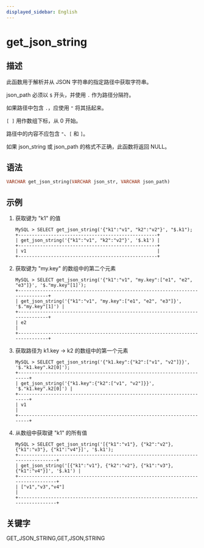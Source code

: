 ```yaml
---
displayed_sidebar: English
---
```


# get_json_string

## 描述

此函数用于解析并从 JSON 字符串的指定路径中获取字符串。

json_path 必须以 `$` 开头，并使用 `.` 作为路径分隔符。

如果路径中包含 `.`，应使用 `"` 将其括起来。

`[ ]` 用作数组下标，从 0 开始。

路径中的内容不应包含 `"`、`[` 和 `]`。

如果 json_string 或 json_path 的格式不正确，此函数将返回 NULL。

## 语法

```Haskell
VARCHAR get_json_string(VARCHAR json_str, VARCHAR json_path)
```

## 示例

1. 获取键为 "k1" 的值

   ```Plain
   MySQL > SELECT get_json_string('{"k1":"v1", "k2":"v2"}', "$.k1");
   +---------------------------------------------------+
   | get_json_string('{"k1":"v1", "k2":"v2"}', '$.k1') |
   +---------------------------------------------------+
   | v1                                                |
   +---------------------------------------------------+
   ```

2. 获取键为 "my.key" 的数组中的第二个元素

   ```Plain
   MySQL > SELECT get_json_string('{"k1":"v1", "my.key":["e1", "e2", "e3"]}', '$."my.key"[1]');
   +------------------------------------------------------------------------------+
   | get_json_string('{"k1":"v1", "my.key":["e1", "e2", "e3"]}', '$."my.key"[1]') |
   +------------------------------------------------------------------------------+
   | e2                                                                           |
   +------------------------------------------------------------------------------+
   ```

3. 获取路径为 k1.key -> k2 的数组中的第一个元素

   ```Plain
   MySQL > SELECT get_json_string('{"k1.key":{"k2":["v1", "v2"]}}', '$."k1.key".k2[0]');
   +-----------------------------------------------------------------------+
   | get_json_string('{"k1.key":{"k2":["v1", "v2"]}}', '$."k1.key".k2[0]') |
   +-----------------------------------------------------------------------+
   | v1                                                                    |
   +-----------------------------------------------------------------------+
   ```

4. 从数组中获取键 "k1" 的所有值

   ```Plain
   MySQL > SELECT get_json_string('[{"k1":"v1"}, {"k2":"v2"}, {"k1":"v3"}, {"k1":"v4"}]', '$.k1');
   +---------------------------------------------------------------------------------+
   | get_json_string('[{"k1":"v1"}, {"k2":"v2"}, {"k1":"v3"}, {"k1":"v4"}]', '$.k1') |
   +---------------------------------------------------------------------------------+
   | ["v1","v3","v4"]                                                                |
   +---------------------------------------------------------------------------------+
   ```

## 关键字

GET_JSON_STRING,GET,JSON,STRING